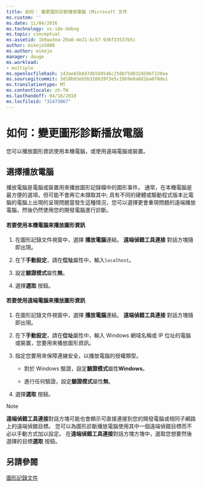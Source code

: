 ```yaml
---
title: 如何： 變更圖形診斷播放電腦 |Microsoft 文件
ms.custom: ''
ms.date: 11/04/2016
ms.technology: vs-ide-debug
ms.topic: conceptual
ms.assetid: 1b9aa3ea-29a0-4e21-bc57-936f33537b5c
author: mikejo5000
ms.author: mikejo
manager: douge
ms.workload:
- multiple
ms.openlocfilehash: 143ae65b8d7db584546c250bf5d032450bf220aa
ms.sourcegitcommit: 3d10b93eb5b326639f3e5c19b9e6a8d1ba078de1
ms.translationtype: MT
ms.contentlocale: zh-TW
ms.lasthandoff: 04/18/2018
ms.locfileid: "31473867"
---
```

# <a name="how-to-change-the-graphics-diagnostics-playback-machine"></a>如何：變更圖形診斷播放電腦
您可以播放圖形資訊使用本機電腦，或使用遠端電腦或裝置。  
  
## <a name="choosing-a-playback-machine"></a>選擇播放電腦  
 播放電腦是電腦或裝置用來播放圖形記錄檔中的圖形事件。 通常，在本機電腦是最方便的選項，但可能不會再它未擷取其中; 具有不同的硬體或驅動程式版本比電腦的電腦上出現的呈現問題當發生這種情況，您可以選擇更會重現問題的遠端播放電腦，然後仍然使用您的開發電腦進行診斷。  
  
#### <a name="to-use-the-local-machine-to-play-back-graphics-information"></a>若要使用本機電腦來播放圖形資訊  
  
1.  在圖形記錄文件視窗中，選擇 **播放電腦**連結。 **遠端偵錯工具連接** 對話方塊隨即出現。  
  
2.  在下**手動設定**，請在**位址**屬性中，輸入`localhost`。  
  
3.  設定**驗證模式**屬性**無**。  
  
4.  選擇**選取** 按鈕。  
  
#### <a name="to-use-a-remote-machine-to-play-back-graphics-information"></a>若要使用遠端電腦來播放圖形資訊  
  
1.  在圖形記錄文件視窗中，選擇 **播放電腦**連結。 **遠端偵錯工具連接** 對話方塊隨即出現。  
  
2.  在下**手動設定**，請在**位址**屬性中，輸入 Windows 網域名稱或 IP 位址的電腦或裝置，您要用來播放圖形資訊。  
  
3.  指定您要用來保障連線安全，以播放電腦的授權類型。  
  
    -   對於 Windows 驗證，設定**驗證模式**屬性**Windows**。  
  
    -   進行任何驗證，設定**驗證模式**屬性**無**。  
  
4.  選擇**選取** 按鈕。  
  
> [!NOTE]
>  **遠端偵錯工具連接**對話方塊可能也會顯示可直接連接到您的開發電腦或相同子網路上的遠端偵錯目標。 您可以為圖形診斷播放電腦使用其中一個遠端偵錯目標而不必以手動方式加以設定。 在**遠端偵錯工具連接**對話方塊方塊中，選取您想要然後選擇的目標**選取** 按鈕。  
  
## <a name="see-also"></a>另請參閱  
 [圖形記錄文件](graphics-log-document.md)